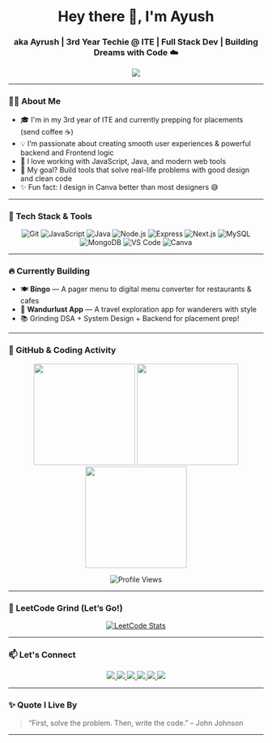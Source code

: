 <h1 align="center">Hey there 👋, I'm Ayush</h1>
<h3 align="center">aka Ayrush | 3rd Year Techie @ ITE | Full Stack Dev | Building Dreams with Code ☁️</h3>

<p align="center">
  <img src="https://readme-typing-svg.herokuapp.com?font=Fira+Code&weight=500&size=24&pause=1000&color=00FFFF&center=true&vCenter=true&width=435&lines=Full+Stack+Web+Dev+🚀;Code.+Design.+Deploy.+Repeat.;Always+Learning+🧠" />
</p>

---

### 👨‍💻 About Me

- 🎓 I'm in my 3rd year of ITE and currently prepping for placements (send coffee ☕)
- 💡 I’m passionate about creating smooth user experiences & powerful backend and Frontend logic
- 🔧 I love working with JavaScript, Java, and modern web tools
- 💭 My goal? Build tools that solve real-life problems with good design and clean code
- ✨ Fun fact: I design in Canva better than most designers 😅

---

### 🚀 Tech Stack & Tools

<div align="center">

  ![Git](https://img.shields.io/badge/Git-F05032?style=for-the-badge&logo=git&logoColor=white)
  ![JavaScript](https://img.shields.io/badge/JavaScript-F7DF1E?style=for-the-badge&logo=javascript&logoColor=black)
  ![Java](https://img.shields.io/badge/Java-ED8B00?style=for-the-badge&logo=java&logoColor=white)
  ![Node.js](https://img.shields.io/badge/Node.js-339933?style=for-the-badge&logo=node.js&logoColor=white)
  ![Express](https://img.shields.io/badge/Express.js-000000?style=for-the-badge&logo=express&logoColor=white)
  ![Next.js](https://img.shields.io/badge/Next.js-000000?style=for-the-badge&logo=next.js&logoColor=white)
  ![MySQL](https://img.shields.io/badge/MySQL-00758F?style=for-the-badge&logo=mysql&logoColor=white)
  ![MongoDB](https://img.shields.io/badge/MongoDB-47A248?style=for-the-badge&logo=mongodb&logoColor=white)
  ![VS Code](https://img.shields.io/badge/VS%20Code-007ACC?style=for-the-badge&logo=visual-studio-code)
  ![Canva](https://img.shields.io/badge/Canva-00C4CC?style=for-the-badge&logo=canva&logoColor=white)

</div>

---

### 🔥 Currently Building

- 🍽️ **Bingo** — A pager menu to digital menu converter for restaurants & cafes  
- 🧭 **Wandurlust App** — A travel exploration app for wanderers with style  
- 📚 Grinding DSA + System Design + Backend for placement prep!

---

### 🧠 GitHub & Coding Activity

<p align="center">
  <!-- GitHub Stats in a Row -->
  <img src="https://github-readme-streak-stats.herokuapp.com/?user=IamAyrush&theme=tokyonight&hide_border=true" height="200"/>
  <img src="https://github-readme-stats.vercel.app/api?username=IamAyrush&show_icons=true&theme=tokyonight&hide_border=true" height="200"/>
  <img src="https://github-readme-stats.vercel.app/api/top-langs/?username=IamAyrush&layout=compact&theme=tokyonight&hide_border=true" height="200"/>
</p>

<!-- Profile Views Badge -->
<p align="center">
  <img src="https://komarev.com/ghpvc/?username=IamAyrush&color=blueviolet&style=flat-square" alt="Profile Views" />
</p>

---

### 🧩 LeetCode Grind (Let’s Go!)

<!-- LeetCode Badges - Replace your username -->
<p align="center">
  <a href="https://leetcode.com/yourLeetCodeUsername" target="_blank">
    <img src="https://leetcard.jacoblin.cool/iamayrush?theme=dark&font=baloo&ext=contest" alt="LeetCode Stats" />
  </a>
</p>


---

### 📫 Let's Connect

<p align="center">
  <a href="https://github.com/IamAyrush" target="_blank">
    <img src="https://img.shields.io/badge/GitHub-Ayrush-black?style=for-the-badge&logo=github"/>
  </a>
  <a href="www.linkedin.com/in/ayrush" target="_blank">
    <img src="https://img.shields.io/badge/LinkedIn-Ayrush-blue?style=for-the-badge&logo=linkedin"/>
  </a>
  <a href="https://www.instagram.com/ayrush.v/" target="_blank">
    <img src="https://img.shields.io/badge/Instagram-%40ayrush-purple?style=for-the-badge&logo=instagram"/>
  </a>
  <a href="mailto:ayrush01email.com">
    <img src="https://img.shields.io/badge/Email-Let's+Talk-red?style=for-the-badge&logo=gmail"/>
  </a>
  <a href="https://portfolio-swe-indol.vercel.app" target="_blank">
  <img src="https://img.shields.io/badge/Portfolio-Visit%20Now-ff69b4?style=for-the-badge&logo=web&logoColor=white"/>
  </a>
  <a href="https://leetcode.com/u/iamayrush/" target="_blank">
    <img src="https://img.shields.io/badge/LeetCode-Solve+with+Me-orange?style=for-the-badge&logo=leetcode"/>
  </a>
</p>

---

### ✨ Quote I Live By

> “First, solve the problem. Then, write the code.” – John Johnson

---

